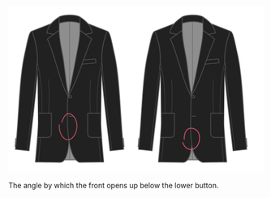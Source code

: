 
![Angle de coupe avant](frontcutawayangle.svg)

The angle by which the front opens up below the lower button.

